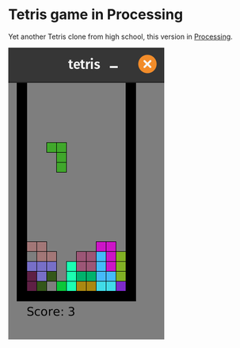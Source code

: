 # Tetris game in Processing

Yet another Tetris clone from high school, this version in
[Processing](https://processing.org/).

![Screenshot of game](screenshot.png)
